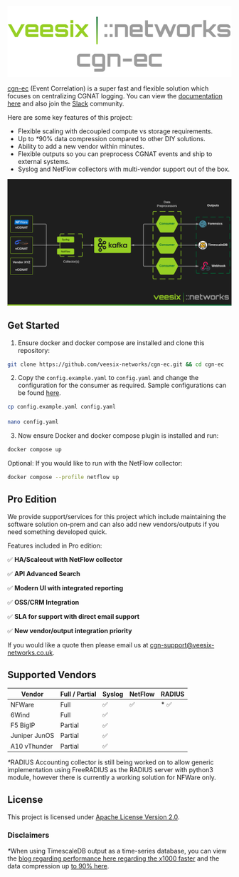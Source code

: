<p align="center">
  <img src="docs/img/logo.png" alt="Logo" style="max-width: 100%; height: auto;">
</p>

<a href="https://github.com/veesix-networks/cgn-ec" target="_blank">cgn-ec</a> (Event Correlation) is a super fast and flexible solution which focuses on centralizing CGNAT logging. You can view the [documentation here](https://docs.cgn-ec.veesix-networks.co.uk) and also join the [Slack](https://join.slack.com/t/cgn-ec/shared_invite/zt-2wvt40sc7-h5l3VWjYkAiZsm3uoicXww) community.

Here are some key features of this project:

- Flexible scaling with decoupled compute vs storage requirements.
- Up to <em>*</em>90% data compression compared to other DIY solutions.
- Ability to add a new vendor within minutes.
- Flexible outputs so you can preprocess CGNAT events and ship to external systems.
- Syslog and NetFlow collectors with multi-vendor support out of the box.

![Architecture Overview](docs/img/veesix_networks_cgn_logging.png)

## Get Started

1) Ensure docker and docker compose are installed and clone this repository:

  ```bash
  git clone https://github.com/veesix-networks/cgn-ec.git && cd cgn-ec
  ```

2) Copy the `config.example.yaml` to `config.yaml` and change the configuration for the consumer as required. Sample configurations can be found [here](https://docs.cgn-ec.veesix-networks.co.uk/architecture/consumers/).

  ```bash
  cp config.example.yaml config.yaml

  nano config.yaml
  ```

3) Now ensure Docker and docker compose plugin is installed and run:

  ```bash
  docker compose up
  ```

Optional: If you would like to run with the NetFlow collector:

  ```bash
  docker compose --profile netflow up
  ```

## Pro Edition

We provide support/services for this project which include maintaining the software solution on-prem and can also add new vendors/outputs if you need something developed quick.

Features included in Pro edition:

:white_check_mark: <b>HA/Scaleout with NetFlow collector</b>

:white_check_mark: <b>API Advanced Search</b>

:white_check_mark: <b>Modern UI with integrated reporting</b>

:white_check_mark: <b>OSS/CRM Integration</b>

:white_check_mark: <b>SLA for support with direct email support</b>

:white_check_mark: <b>New vendor/output integration priority</b>

If you would like a quote then please email us at [cgn-support@veesix-networks.co.uk](mailto:cgn-support@veesix-networks.co.uk).

## Supported Vendors

| Vendor      | Full / Partial | Syslog  | NetFlow | RADIUS |
| ----------- | ----- | ------------------------------------ | ---- | ---- |
| NFWare       | Full | :white_check_mark: | :white_check_mark: | * :white_check_mark: | 
| 6Wind       | Full | :white_check_mark: |
| F5 BigIP   | Partial | :white_check_mark:  |
| Juniper JunOS | Partial | :white_check_mark:  |
| A10 vThunder |  Partial | :white_check_mark: |

<em>*</em>RADIUS Accounting collector is still being worked on to allow generic implementation using FreeRADIUS as the RADIUS server with python3 module, however there is currently a working solution for NFWare only.

## License

This project is licensed under <a href="https://github.com/veesix-networks/cgn-ec/blob/main/LICENSE" target="_blank">Apache License Version 2.0</a>.

### Disclaimers

<em>*</em>When using TimescaleDB output as a time-series database, you can view the [blog regarding performance here regarding the x1000 faster](https://www.timescale.com/blog/timescaledb-vs-amazon-timestream-6000x-higher-inserts-175x-faster-queries-220x-cheaper) and the data compression up [to 90% here](https://docs.timescale.com/use-timescale/latest/compression/about-compression/).